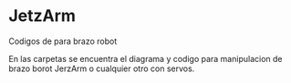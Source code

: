 # JetzArm
Codigos de para brazo robot

En las carpetas se encuentra el diagrama y codigo para manipulacion de brazo borot JerzArm o cualquier otro con servos.
